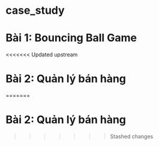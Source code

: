 # case_study
# Bài 1: Bouncing Ball Game
<<<<<<< Updated upstream
# Bài 2: Quản lý bán hàng
=======
# Bài 2: Quản lý bán hàng
>>>>>>> Stashed changes

